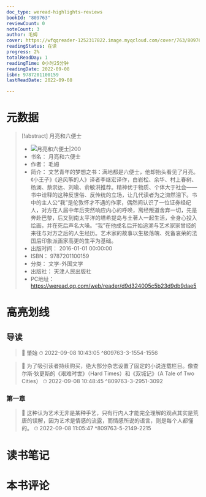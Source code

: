 ```yaml
---
doc_type: weread-highlights-reviews
bookId: "809763"
reviewCount: 0
noteCount: 3
author: 毛姆
cover: https://wfqqreader-1252317822.image.myqcloud.com/cover/763/809763/t7_809763.jpg
readingStatus: 在读
progress: 2%
totalReadDay: 1
readingTime: 0小时25分钟
readingDate: 2022-09-08
isbn: 9787201100159
lastReadDate: 2022-09-08

---
```

# 元数据
> [!abstract] 月亮和六便士
> - ![ 月亮和六便士|200](https://wfqqreader-1252317822.image.myqcloud.com/cover/763/809763/t7_809763.jpg)
> - 书名： 月亮和六便士
> - 作者： 毛姆
> - 简介： 文艺青年的梦想之书：满地都是六便士，他却抬头看见了月亮。《小王子》《追风筝的人》译者李继宏译作，白岩松、余华、村上春树、杨澜、蔡崇达、刘瑜、俞敏洪推荐。精神优于物质、个体大于社会——书中诠释的这种反世俗、反传统的立场，让几代读者为之潸然泪下。书中的主人公“我”是伦敦怀才不遇的作家，偶然间认识了一位证券经纪人，对方在人届中年后突然响应内心的呼唤，离经叛道舍弃一切，先是奔赴巴黎，后又到南太平洋的塔希提岛与土著人一起生活，全身心投入绘画，并在死后声名大噪。“我”在他成名后开始追溯与艺术家家曾经的来往与对方之后的人生经历。艺术家的故事以生极落魄、死备哀荣的法国后印象派画家高更的生平为基础。
> - 出版时间： 2016-01-01 00:00:00
> - ISBN： 9787201100159
> - 分类： 文学-外国文学
> - 出版社： 天津人民出版社
> - PC地址：https://weread.qq.com/web/reader/d9d324005c5b23d9db9dae5

# 高亮划线

## 导读

> 📌 肇始 
> ⏱ 2022-09-08 10:43:05 ^809763-3-1554-1556

> 📌 为了吸引读者持续购买，绝大部分杂志设置了固定的小说连载栏目。像查尔斯·狄更斯的《艰难时世》（Hard Times）和《双城记》（A Tale of Two Cities） 
> ⏱ 2022-09-08 10:48:45 ^809763-3-2951-3092

### 第一章

> 📌 这种认为艺术无非是某种手艺，只有行内人才能完全理解的观点其实是荒唐的误解，因为艺术是情感的流露，而情感所说的语言，则是每个人都懂的。 
> ⏱ 2022-09-08 11:05:47 ^809763-5-2149-2215

# 读书笔记

# 本书评论

